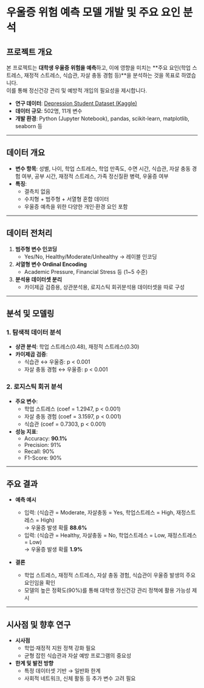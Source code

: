 # 우울증 위험 예측 모델 개발 및 주요 요인 분석

## 프로젝트 개요
본 프로젝트는 **대학생 우울증 위험을 예측**하고, 이에 영향을 미치는 **주요 요인(학업 스트레스, 재정적 스트레스, 식습관, 자살 충동 경험 등)**을 분석하는 것을 목표로 하였습니다.  
이를 통해 정신건강 관리 및 예방적 개입의 필요성을 제시합니다.

- **연구 데이터**: [Depression Student Dataset (Kaggle)](https://www.kaggle.com/datasets/ikynahidwin/depression-student-dataset/data)  
- **데이터 규모**: 502명, 11개 변수  
- **개발 환경**: Python (Jupyter Notebook), pandas, scikit-learn, matplotlib, seaborn 등  

---


## 데이터 개요
- **변수 항목**: 성별, 나이, 학업 스트레스, 학업 만족도, 수면 시간, 식습관, 자살 충동 경험 여부, 공부 시간, 재정적 스트레스, 가족 정신질환 병력, 우울증 여부  
- **특징**:
  - 결측치 없음
  - 수치형 + 범주형 + 서열형 혼합 데이터
  - 우울증 예측을 위한 다양한 개인·환경 요인 포함

---

## 데이터 전처리
1. **범주형 변수 인코딩**  
   - Yes/No, Healthy/Moderate/Unhealthy → 레이블 인코딩
2. **서열형 변수 Ordinal Encoding**  
   - Academic Pressure, Financial Stress 등 (1~5 수준)
3. **분석용 데이터셋 분리**  
   - 카이제곱 검증용, 상관분석용, 로지스틱 회귀분석용 데이터셋을 따로 구성

---

## 분석 및 모델링
### 1. 탐색적 데이터 분석
- **상관 분석**: 학업 스트레스(0.48), 재정적 스트레스(0.30)  
- **카이제곱 검증**:  
  - 식습관 ↔ 우울증: p < 0.001  
  - 자살 충동 경험 ↔ 우울증: p < 0.001  

### 2. 로지스틱 회귀 분석
- **주요 변수**:  
  - 학업 스트레스 (coef = 1.2947, p < 0.001)  
  - 자살 충동 경험 (coef = 3.1597, p < 0.001)  
  - 식습관 (coef = 0.7303, p < 0.001)  
- **성능 지표**:  
  - Accuracy: **90.1%**  
  - Precision: 91%  
  - Recall: 90%  
  - F1-Score: 90%  

---

## 주요 결과
- **예측 예시**
  - 입력: (식습관 = Moderate, 자살충동 = Yes, 학업스트레스 = High, 재정스트레스 = High)  
    → 우울증 발생 확률 **88.6%**  
  - 입력: (식습관 = Healthy, 자살충동 = No, 학업스트레스 = Low, 재정스트레스 = Low)  
    → 우울증 발생 확률 **1.9%**

- **결론**  
  - 학업 스트레스, 재정적 스트레스, 자살 충동 경험, 식습관이 우울증 발생의 주요 요인임을 확인  
  - 모델의 높은 정확도(90%)를 통해 대학생 정신건강 관리 정책에 활용 가능성 제시

---

## 시사점 및 향후 연구
- **시사점**
  - 학업·재정적 지원 정책 강화 필요
  - 균형 잡힌 식습관과 자살 예방 프로그램의 중요성
- **한계 및 발전 방향**
  - 특정 데이터셋 기반 → 일반화 한계
  - 사회적 네트워크, 신체 활동 등 추가 변수 고려 필요


